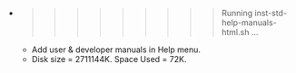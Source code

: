 * >>>>>>>>> Running inst-std-help-manuals-html.sh ...
  * Add user & developer manuals in Help menu.
  * Disk size = 2711144K. Space Used = 72K.
